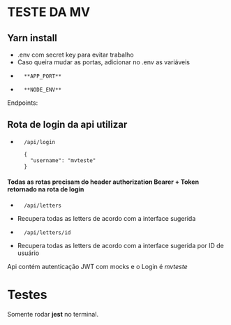 # TESTE DA MV

## Yarn install

- .env com secret key para evitar trabalho
- Caso queira mudar as portas, adicionar no .env as variáveis
-       **APP_PORT**
-       **NODE_ENV**

Endpoints:

## Rota de login da api utilizar

-       /api/login
  ```
    {
      "username": "mvteste"
    }
  ```

#### Todas as rotas precisam do header authorization Bearer + Token retornado na rota de login

-       /api/letters

* Recupera todas as letters de acordo com a interface sugerida

-       /api/letters/id

* Recupera todas as letters de acordo com a interface sugerida por ID de usuário

Api contém autenticação JWT com mocks e o Login é _mvteste_

# Testes

Somente rodar **jest** no terminal.

